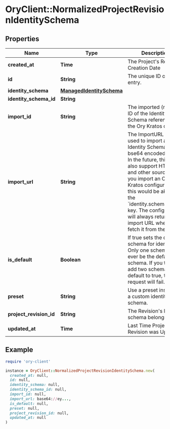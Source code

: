 # OryClient::NormalizedProjectRevisionIdentitySchema

## Properties

| Name | Type | Description | Notes |
| ---- | ---- | ----------- | ----- |
| **created_at** | **Time** | The Project&#39;s Revision Creation Date | [optional][readonly] |
| **id** | **String** | The unique ID of this entry. | [optional] |
| **identity_schema** | [**ManagedIdentitySchema**](ManagedIdentitySchema.md) |  | [optional] |
| **identity_schema_id** | **String** |  | [optional] |
| **import_id** | **String** | The imported (named) ID of the Identity Schema referenced in the Ory Kratos config. | [optional] |
| **import_url** | **String** | The ImportURL can be used to import an Identity Schema from a bse64 encoded string. In the future, this key also support HTTPS and other sources!  If you import an Ory Kratos configuration, this would be akin to the &#x60;identity.schemas.#.url&#x60; key.  The configuration will always return the import URL when you fetch it from the API. | [optional] |
| **is_default** | **Boolean** | If true sets the default schema for identities  Only one schema can ever be the default schema. If you try to add two schemas with default to true, the request will fail. | [optional] |
| **preset** | **String** | Use a preset instead of a custom identity schema. | [optional] |
| **project_revision_id** | **String** | The Revision&#39;s ID this schema belongs to | [optional] |
| **updated_at** | **Time** | Last Time Project&#39;s Revision was Updated | [optional][readonly] |

## Example

```ruby
require 'ory-client'

instance = OryClient::NormalizedProjectRevisionIdentitySchema.new(
  created_at: null,
  id: null,
  identity_schema: null,
  identity_schema_id: null,
  import_id: null,
  import_url: base64://ey...,
  is_default: null,
  preset: null,
  project_revision_id: null,
  updated_at: null
)
```

